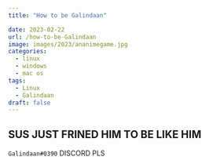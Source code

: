 ```yaml
---
title: "How to be Galindaan"

date: 2023-02-22
url: /how-to-be-Galindaan
image: images/2023/ananimegame.jpg
categories:
  - linux
  - windows
  - mac os
tags:
  - Linux
  - Galindaan
draft: false
---
```


## SUS JUST FRINED HIM TO BE LIKE HIM

`Galindaan#0390` DISCORD PLS